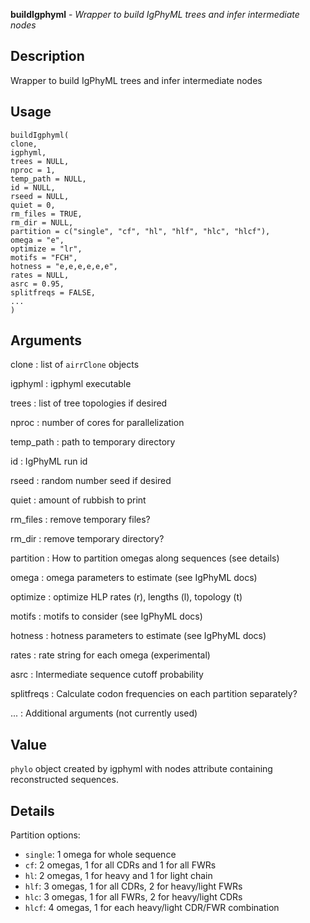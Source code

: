 **buildIgphyml** - *Wrapper to build IgPhyML trees and infer intermediate nodes*

Description
--------------------

Wrapper to build IgPhyML trees and infer intermediate nodes


Usage
--------------------
```
buildIgphyml(
clone,
igphyml,
trees = NULL,
nproc = 1,
temp_path = NULL,
id = NULL,
rseed = NULL,
quiet = 0,
rm_files = TRUE,
rm_dir = NULL,
partition = c("single", "cf", "hl", "hlf", "hlc", "hlcf"),
omega = "e",
optimize = "lr",
motifs = "FCH",
hotness = "e,e,e,e,e,e",
rates = NULL,
asrc = 0.95,
splitfreqs = FALSE,
...
)
```

Arguments
-------------------

clone
:   list of `airrClone` objects

igphyml
:   igphyml executable

trees
:   list of tree topologies if desired

nproc
:   number of cores for parallelization

temp_path
:   path to temporary directory

id
:   IgPhyML run id

rseed
:   random number seed if desired

quiet
:   amount of rubbish to print

rm_files
:   remove temporary files?

rm_dir
:   remove temporary directory?

partition
:   How to partition omegas along sequences (see details)

omega
:   omega parameters to estimate (see IgPhyML docs)

optimize
:   optimize HLP rates (r), lengths (l), topology (t)

motifs
:   motifs to consider (see IgPhyML docs)

hotness
:   hotness parameters to estimate (see IgPhyML docs)

rates
:   rate string for each omega (experimental)

asrc
:   Intermediate sequence cutoff probability

splitfreqs
:   Calculate codon frequencies on each partition separately?

...
:   Additional arguments (not currently used)




Value
-------------------

`phylo` object created by igphyml with nodes attribute
containing reconstructed sequences.


Details
-------------------

Partition options:

+ `single`: 1 omega for whole sequence
+ `cf`: 2 omegas, 1 for all CDRs and 1 for all FWRs
+ `hl`: 2 omegas, 1 for heavy and 1 for light chain
+ `hlf`: 3 omegas, 1 for all CDRs, 2 for heavy/light FWRs
+ `hlc`: 3 omegas, 1 for all FWRs, 2 for heavy/light CDRs
+ `hlcf`: 4 omegas, 1 for each heavy/light CDR/FWR combination










